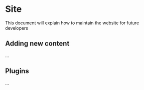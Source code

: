 # Site
This document will explain how to maintain the website for future developers

## Adding new content
...

## Plugins
...


